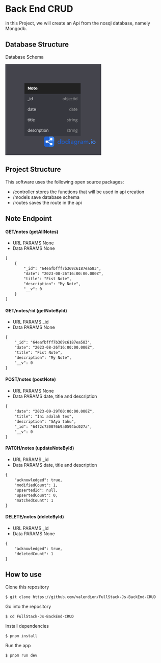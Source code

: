 # Back End CRUD

in this Project, we will create an Api from the nosql database, namely Mongodb.

## Database Structure

Database Schema

![Image](https://github.com/valendion/FullStack-Js-BackEnd-CRUD/blob/main/note_db.png?raw=true)

## Project Structure

This software uses the following open source packages:

- /controller stores the functions that will be used in api creation
- /models save database schema
- /routes saves the route in the api

## Note Endpoint

#### GET/notes (getAllNotes)
- URL PARAMS
    None
- Data PARAMS
    None
```
[
    {
        "_id": "64eafbfff7b369c6187ea583",
        "date": "2023-08-26T16:00:00.000Z",
        "title": "Fist Note",
        "description": "My Note",
        "__v": 0
    }
]
```
#### GET/notes/:id (getNoteById)
- URL PARAMS
    _id
- Data PARAMS
    None
```
{
    "_id": "64eafbfff7b369c6187ea583",
    "date": "2023-08-26T16:00:00.000Z",
    "title": "Fist Note",
    "description": "My Note",
    "__v": 0
}
```
#### POST/notes (postNote)
- URL PARAMS
    None
- Data PARAMS
    date, title and description
```
{
    "date": "2023-09-29T00:00:00.000Z",
    "title": "Ini adalah tes",
    "description": "SAya tahu",
    "_id": "64f2c730076b9a0594bc027a",
    "__v": 0
}
```
#### PATCH/notes (updateNoteById)
- URL PARAMS
    _id
- Data PARAMS
    date, title and description
```
{
    "acknowledged": true,
    "modifiedCount": 1,
    "upsertedId": null,
    "upsertedCount": 0,
    "matchedCount": 1
}
```

#### DELETE/notes (deleteById)
- URL PARAMS
    _id
- Data PARAMS
    None
```
{
    "acknowledged": true,
    "deletedCount": 1
}
```

## How to use

Clone this repository
```
$ git clone https://github.com/valendion/FullStack-Js-BackEnd-CRUD
```
Go into the repository
```
$ cd FullStack-Js-BackEnd-CRUD
```
Install dependencies
```
$ pnpm install
```
Run the app
```
$ pnpm run dev
```

